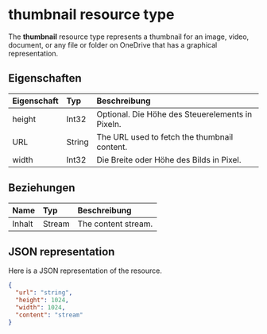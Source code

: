 # <a name="thumbnail-resource-type"></a>thumbnail resource type

The **thumbnail** resource type represents a thumbnail for an image, video, document, or any file or folder on OneDrive that has a graphical representation.

## <a name="properties"></a>Eigenschaften

| Eigenschaft | Typ   | Beschreibung                                  |
|:---------|:-------|:---------------------------------------------|
| height   | Int32  | Optional. Die Höhe des Steuerelements in Pixeln.      |
| URL      | String | The URL used to fetch the thumbnail content. |
| width    | Int32  | Die Breite oder Höhe des Bilds in Pixel.       |


## <a name="relationships"></a>Beziehungen

| Name    | Typ   | Beschreibung         |
|:--------|:-------|:--------------------|
| Inhalt | Stream | The content stream. |


## <a name="json-representation"></a>JSON representation

Here is a JSON representation of the resource.

<!-- {
  "blockType": "resource",
  "optionalProperties": ["content", "height", "width"],
  "@odata.type": "microsoft.graph.thumbnail"
}-->

```json
{
  "url": "string",
  "height": 1024,
  "width": 1024,
  "content": "stream"
}
```

<!-- uuid: 8fcb5dbc-d5aa-4681-8e31-b001d5168d79
2015-10-25 14:57:30 UTC -->
<!-- {
  "type": "#page.annotation",
  "description": "thumbnail resource",
  "keywords": "",
  "section": "documentation",
  "tocPath": ""
}-->
